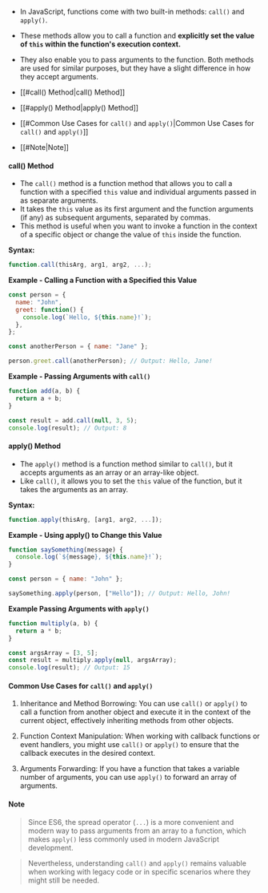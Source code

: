 - In JavaScript, functions come with two built-in methods: `call()` and `apply()`. 
- These methods allow you to call a function and **explicitly set the value of `this` within the function's execution context.** 
- They also enable you to pass arguments to the function. Both methods are used for similar purposes, but they have a slight difference in how they accept arguments. 

- [[#call() Method|call() Method]]
- [[#apply() Method|apply() Method]]
- [[#Common Use Cases for `call()` and `apply()`|Common Use Cases for `call()` and `apply()`]]
- [[#Note|Note]]
#### call() Method

- The `call()` method is a function method that allows you to call a function with a specified `this` value and individual arguments passed in as separate arguments.
- It takes the `this` value as its first argument and the function arguments (if any) as subsequent arguments, separated by commas.
- This method is useful when you want to invoke a function in the context of a specific object or change the value of `this` inside the function.

**Syntax:**
```javascript
function.call(thisArg, arg1, arg2, ...);
```

**Example - Calling a Function with a Specified this Value** 
```javascript
const person = {
  name: "John",
  greet: function() {
    console.log(`Hello, ${this.name}!`);
  },
};

const anotherPerson = { name: "Jane" };

person.greet.call(anotherPerson); // Output: Hello, Jane!
```

**Example - Passing Arguments with `call()`**
```javascript
function add(a, b) {
  return a + b;
}

const result = add.call(null, 3, 5);
console.log(result); // Output: 8
```

#### apply() Method

- The `apply()` method is a function method similar to `call()`, but it accepts arguments as an array or an array-like object.
- Like `call()`, it allows you to set the `this` value of the function, but it takes the arguments as an array.

**Syntax:**
```javascript
function.apply(thisArg, [arg1, arg2, ...]);
```

**Example - Using apply() to Change this Value**
```javascript
function saySomething(message) {
  console.log(`${message}, ${this.name}!`);
}

const person = { name: "John" };

saySomething.apply(person, ["Hello"]); // Output: Hello, John!
```

**Example Passing Arguments with `apply()`**
```javascript
function multiply(a, b) {
  return a * b;
}

const argsArray = [3, 5];
const result = multiply.apply(null, argsArray);
console.log(result); // Output: 15
```

#### Common Use Cases for `call()` and `apply()`

1. Inheritance and Method Borrowing: You can use `call()` or `apply()` to call a function from another object and execute it in the context of the current object, effectively inheriting methods from other objects.

2. Function Context Manipulation: When working with callback functions or event handlers, you might use `call()` or `apply()` to ensure that the callback executes in the desired context.

3. Arguments Forwarding: If you have a function that takes a variable number of arguments, you can use `apply()` to forward an array of arguments.

#### Note

> Since ES6, the spread operator (`...`) is a more convenient and modern way to pass arguments from an array to a function, which makes `apply()` less commonly used in modern JavaScript development. 

> Nevertheless, understanding `call()` and `apply()` remains valuable when working with legacy code or in specific scenarios where they might still be needed.